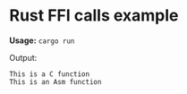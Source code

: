 # Rust FFI calls example

**Usage:**
`cargo run`

Output:
```
This is a C function
This is an Asm function
```
